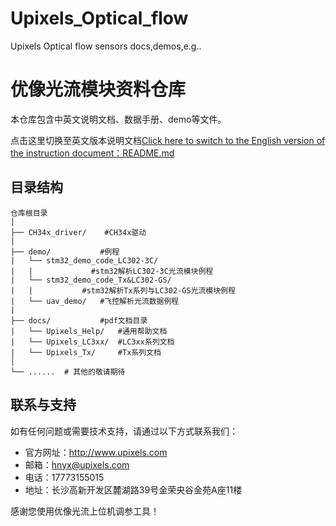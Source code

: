 # Upixels_Optical_flow
Upixels Optical flow sensors docs,demos,e.g..

# 优像光流模块资料仓库
本仓库包含中英文说明文档、数据手册、demo等文件。

点击这里切换至英文版本说明文档[Click here to switch to the English version of the instruction document：README.md](./README.md)
 
## 目录结构


```plaintext
仓库根目录
│
├── CH34x_driver/    #CH34x驱动
|                
├── demo/           #例程
|   └── stm32_demo_code_LC302-3C/   
|   |             #stm32解析LC302-3C光流模块例程
|   └── stm32_demo_code_Tx&LC302-GS/    
|   |           #stm32解析Tx系列与LC302-GS光流模块例程
|   └── uav_demo/   #飞控解析光流数据例程
|
├── docs/           #pdf文档目录
|   └── Upixels_Help/   #通用帮助文档
|   └── Upixels_LC3xx/  #LC3xx系列文档
|   └── Upixels_Tx/     #Tx系列文档
│
└── ......  # 其他的敬请期待
```

 
## 联系与支持
 
如有任何问题或需要技术支持，请通过以下方式联系我们：
 
- 官方网址：http://www.upixels.com
- 邮箱：hnyx@upixels.com
- 电话：17773155015
- 地址：长沙高新开发区麓湖路39号金荣央谷金苑A座11楼 

感谢您使用优像光流上位机调参工具！
